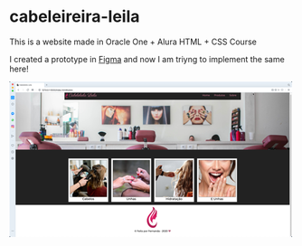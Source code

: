 # cabeleireira-leila

This is a website made in Oracle One + Alura HTML + CSS Course

I created a prototype in [Figma](https://www.figma.com/file/hZRup0vioBAQrpc6f1cd8x/Cabeleireila-Leila?node-id=0%3A1) and now I am triyng to implement the same here!

![Website imagen](./img/salao.png)


